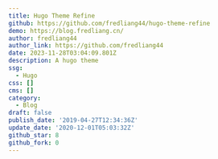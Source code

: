 ```yaml
---
title: Hugo Theme Refine
github: https://github.com/fredliang44/hugo-theme-refine
demo: https://blog.fredliang.cn/
author: fredliang44
author_link: https://github.com/fredliang44
date: 2023-11-28T03:04:09.801Z
description: A hugo theme
ssg:
  - Hugo
css: []
cms: []
category:
  - Blog
draft: false
publish_date: '2019-04-27T12:34:36Z'
update_date: '2020-12-01T05:03:32Z'
github_star: 8
github_fork: 0
---
```

